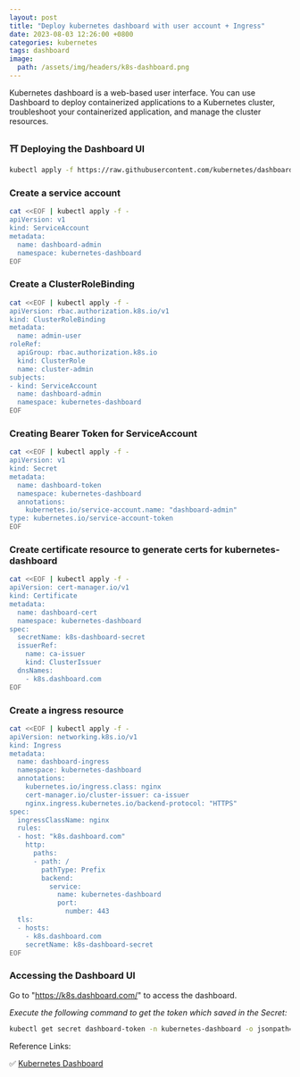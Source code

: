 ```yaml
---
layout: post
title: "Deploy kubernetes dashboard with user account + Ingress"
date: 2023-08-03 12:26:00 +0800
categories: kubernetes
tags: dashboard
image:
  path: /assets/img/headers/k8s-dashboard.png
---
```


Kubernetes dashboard is a web-based user interface. You can use Dashboard to deploy containerized applications to a Kubernetes cluster, troubleshoot your containerized application, and manage the cluster resources.

### ⛩️ Deploying the Dashboard UI

```sh
kubectl apply -f https://raw.githubusercontent.com/kubernetes/dashboard/v2.7.0/aio/deploy/recommended.yaml
```

### Create a service account

```sh
cat <<EOF | kubectl apply -f -
apiVersion: v1
kind: ServiceAccount
metadata:
  name: dashboard-admin
  namespace: kubernetes-dashboard
EOF
```

### Create a ClusterRoleBinding

```sh
cat <<EOF | kubectl apply -f -
apiVersion: rbac.authorization.k8s.io/v1
kind: ClusterRoleBinding
metadata:
  name: admin-user
roleRef:
  apiGroup: rbac.authorization.k8s.io
  kind: ClusterRole
  name: cluster-admin
subjects:
- kind: ServiceAccount
  name: dashboard-admin
  namespace: kubernetes-dashboard
EOF
```

### Creating Bearer Token for ServiceAccount

```sh
cat <<EOF | kubectl apply -f -
apiVersion: v1
kind: Secret
metadata:
  name: dashboard-token
  namespace: kubernetes-dashboard
  annotations:
    kubernetes.io/service-account.name: "dashboard-admin"   
type: kubernetes.io/service-account-token 
EOF
```

### Create certificate resource to generate certs for kubernetes-dashboard

```sh
cat <<EOF | kubectl apply -f -
apiVersion: cert-manager.io/v1
kind: Certificate
metadata:
  name: dashboard-cert
  namespace: kubernetes-dashboard
spec:
  secretName: k8s-dashboard-secret   
  issuerRef:
    name: ca-issuer
    kind: ClusterIssuer
  dnsNames:
    - k8s.dashboard.com
EOF
```

### Create a ingress resource
```sh
cat <<EOF | kubectl apply -f -
apiVersion: networking.k8s.io/v1
kind: Ingress
metadata:
  name: dashboard-ingress
  namespace: kubernetes-dashboard
  annotations:
    kubernetes.io/ingress.class: nginx
    cert-manager.io/cluster-issuer: ca-issuer
    nginx.ingress.kubernetes.io/backend-protocol: "HTTPS"
spec:
  ingressClassName: nginx
  rules:
  - host: "k8s.dashboard.com"
    http:
      paths:
      - path: /
        pathType: Prefix
        backend:
          service:
            name: kubernetes-dashboard
            port:
              number: 443
  tls:
  - hosts:
    - k8s.dashboard.com
    secretName: k8s-dashboard-secret
EOF
```
### Accessing the Dashboard UI

Go to "https://k8s.dashboard.com/" to access the dashboard.

*Execute the following command to get the token which saved in the Secret:*

```sh
kubectl get secret dashboard-token -n kubernetes-dashboard -o jsonpath={".data.token"} | base64 -d
```

Reference Links:

✅ [Kubernetes Dashboard](https://kubernetes.io/docs/tasks/access-application-cluster/web-ui-dashboard/)
